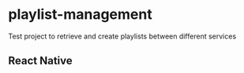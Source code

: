 # playlist-management
Test project to retrieve and create playlists between different services

## React Native
